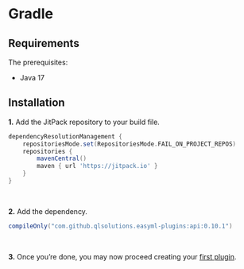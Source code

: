 # Gradle

## Requirements

The prerequisites:
- Java 17

## Installation

**1.** Add the JitPack repository to your build file.

```groovy
dependencyResolutionManagement {
    repositoriesMode.set(RepositoriesMode.FAIL_ON_PROJECT_REPOS)
    repositories {
        mavenCentral()
        maven { url 'https://jitpack.io' }
    }
}
```

<br />

**2.** Add the dependency.

```groovy
compileOnly("com.github.qlsolutions.easyml-plugins:api:0.10.1")
```

<br />

**3.** Once you’re done, you may now proceed creating your [first plugin](../hello-world.md).